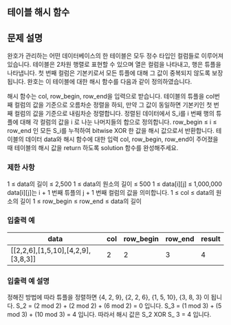 ## 테이블 해시 함수
## 문제 설명

완호가 관리하는 어떤 데이터베이스의 한 테이블은 모두 정수 타입인 컬럼들로 이루어져 있습니다. 테이블은 2차원 행렬로 표현할 수 있으며 열은 컬럼을 나타내고, 행은 튜플을 나타냅니다.
첫 번째 컬럼은 기본키로서 모든 튜플에 대해 그 값이 중복되지 않도록 보장됩니다. 완호는 이 테이블에 대한 해시 함수를 다음과 같이 정의하였습니다.

해시 함수는 col, row_begin, row_end을 입력으로 받습니다.
테이블의 튜플을 col번째 컬럼의 값을 기준으로 오름차순 정렬을 하되, 만약 그 값이 동일하면 기본키인 첫 번째 컬럼의 값을 기준으로 내림차순 정렬합니다.
정렬된 데이터에서 S_i를 i 번째 행의 튜플에 대해 각 컬럼의 값을 i 로 나눈 나머지들의 합으로 정의합니다.
row_begin ≤ i ≤ row_end 인 모든 S_i를 누적하여 bitwise XOR 한 값을 해시 값으로서 반환합니다.
테이블의 데이터 data와 해시 함수에 대한 입력 col, row_begin, row_end이 주어졌을 때 테이블의 해시 값을 return 하도록 solution 함수를 완성해주세요.

### 제한 사항
1 ≤ data의 길이 ≤ 2,500
1 ≤ data의 원소의 길이 ≤ 500
1 ≤ data[i][j] ≤ 1,000,000
data[i][j]는 i + 1 번째 튜플의 j + 1 번째 컬럼의 값을 의미합니다.
1 ≤ col ≤ data의 원소의 길이
1 ≤ row_begin ≤ row_end ≤ data의 길이

### 입출력 예
data|col|row_begin|row_end|result
---|---|---|---|---
[[2,2,6],[1,5,10],[4,2,9],[3,8,3]]|2|2|3|4

### 입출력 예 설명
정해진 방법에 따라 튜플을 정렬하면 {4, 2, 9}, {2, 2, 6}, {1, 5, 10}, {3, 8, 3} 이 됩니다.
S_2 = (2 mod 2) + (2 mod 2) + (6 mod 2) = 0 입니다.
S_3 = (1 mod 3) + (5 mod 3) + (10 mod 3) = 4 입니다.
따라서 해시 값은 S_2 XOR S_ 3 = 4 입니다.
